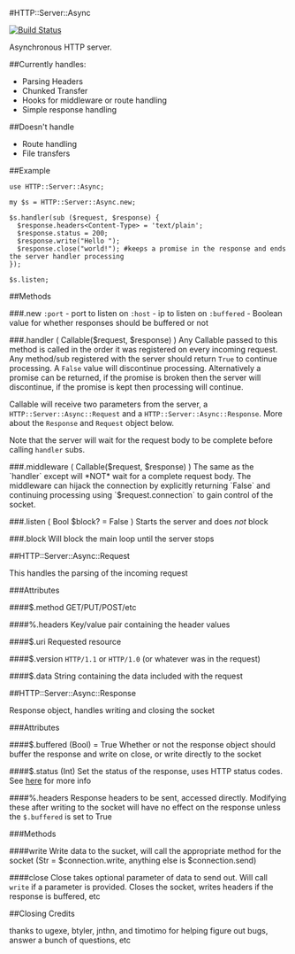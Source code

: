 #HTTP::Server::Async

[![Build Status](https://travis-ci.org/tony-o/perl6-http-server-async.svg?branch=master)](https://travis-ci.org/tony-o/perl6-http-server-async)

Asynchronous HTTP server.  

##Currently handles:
* Parsing Headers
* Chunked Transfer
* Hooks for middleware or route handling
* Simple response handling

##Doesn't handle
* Route handling
* File transfers

##Example
```perl6
use HTTP::Server::Async;

my $s = HTTP::Server::Async.new;

$s.handler(sub ($request, $response) {
  $response.headers<Content-Type> = 'text/plain';
  $response.status = 200;
  $response.write("Hello ");
  $response.close("world!"); #keeps a promise in the response and ends the server handler processing
});

$s.listen;
```

##Methods

###.new
`:port` - port to listen on
`:host` - ip to listen on
`:buffered` - Boolean value for whether responses should be buffered or not

###.handler ( Callable($request, $response) )
Any Callable passed to this method is called in the order it was registered on every 
incoming request.  Any method/sub registered with the server should return `True` to 
continue processing.  A `False` value will discontinue processing. Alternatively a 
promise can be returned, if the promise is broken then the server will discontinue,
if the promise is kept then processing will continue. 

Callable will receive two parameters from the server, a `HTTP::Server::Async::Request` and a `HTTP::Server::Async::Response`.  More about the `Response` and `Request` object below.

Note that the server will wait for the request body to be complete before calling `handler` subs.


###.middleware ( Callable($request, $response) )
The same as the `handler` except will *NOT* wait for a complete request body. The
middleware can hijack the connection by explicitly returning `False` and continuing
processing using `$request.connection` to gain control of the socket.

###.listen ( Bool $block? = False ) 
Starts the server and does *not* block 

###.block
Will block the main loop until the server stops 

##HTTP::Server::Async::Request

This handles the parsing of the incoming request

###Attributes

####$.method 
GET/PUT/POST/etc

####%.headers
Key/value pair containing the header values

####$.uri
Requested resource

####$.version
`HTTP/1.1` or `HTTP/1.0` (or whatever was in the request)

####$.data
String containing the data included with the request

##HTTP::Server::Async::Response

Response object, handles writing and closing the socket

###Attributes

####$.buffered (Bool) = True
Whether or not the response object should buffer the response and write on close, or write directly to the socket

####$.status (Int)
Set the status of the response, uses HTTP status codes.  See [here](http://www.w3.org/Protocols/rfc2616/rfc2616-sec10.html) for more info

####%.headers
Response headers to be sent, accessed directly.  Modifying these after writing to the socket will have no effect on the response unless the `$.buffered` is set to True

###Methods

####write
Write data to the sucket, will call the appropriate method for the socket (Str = $connection.write, anything else is $connection.send)

####close
Close takes optional parameter of data to send out.  Will call `write` if a parameter is provided.  Closes the socket, writes headers if the response is buffered, etc 

##Closing Credits

thanks to ugexe, btyler, jnthn, and timotimo for helping figure out bugs, answer a bunch of questions, etc


